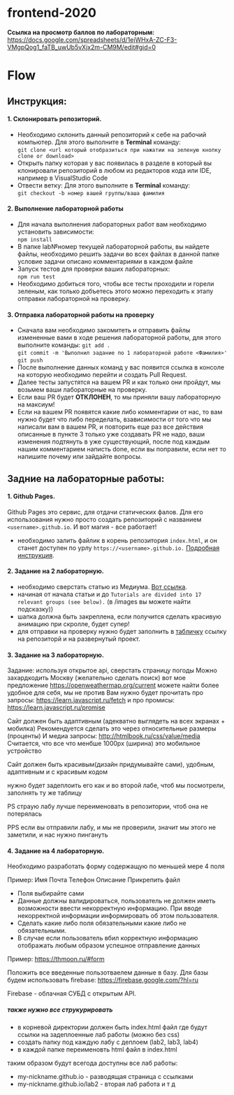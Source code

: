 # frontend-2020

**Ссылка на просмотр баллов по лабораторным:** https://docs.google.com/spreadsheets/d/1ejWHxA-ZC-F3-VMgpQog1_faTB_uwUb5vXjx2m-CM9M/edit#gid=0 

# Flow 

## Инструкция:
#### 1. Склонировать репозиторий.
-  Необходимо склонить данный репозиторий к себе на рабочий компьютер.
  Для этого выполните в **Terminal** команду:  
  `git clone <url который отобразиться при нажатии на зеленую кнопку clone or download>`
- Открыть папку которая у вас появилась в разделе в который вы клонировали репозиторий в любом из редакторов кода или IDE, например в VisualStudio Code
- Отвести ветку:
  Для этого выполните в **Terminal** команду:  
  `git checkout -b номер вашей группы/ваша фамилия`

#### 2. Выполнение лабораторной работы
- Для начала выполнения лабораторных работ вам необходимо установить зависимости:  
  `npm install`
- В папке lab№номер текущей лабораторной работы, вы найдете файлы, необходимо решить задачи во всех файлах в данной папке условие задачи описано комментариями в каждом файле
- Запуск тестов для проверки ваших лабораторных:  
  `npm run test`
- Необходимо добиться того, чтобы все тесты проходили и горели зеленым, как только добъетесь этого можно переходить к этапу отправки лабораторной на проверку.

#### 3. Отправка лабораторной работы на проверку
- Сначала вам необходимо закомитеть и отправить файлы измененные вами в ходе решения лабораторной работы, для этого выполните команды:
  `git add .`  
  `git commit -m 'Выполнил задание по 1 лабораторной работе <Фамилия>'`  
  `git push`  
- После выполнение данных команд у вас появится ссылка в консоле на которую необходимо перейти и создать Pull Request.
- Далее тесты запустятся на вашем PR и как только они пройдут, мы возьмем ваши лабораторные на проверку.
- Если ваш PR будет **ОТКЛОНЕН**, то мы приняли вашу лабораторную на максиум!
- Если на вашем PR появятся какие либо комментарии от нас, то вам нужно будет что либо переделать, взависимости от того что мы написали вам в вашем PR, и повторить еще раз все действия описанные в пункте 3 только уже создавать PR не надо, ваши изменения подтянуть в уже существующий, после под каждым нашим комментарием написть done, если вы поправили, если нет то напишите почему или зайдайте вопросы.

## Задние на лабораторные работы:
#### 1. Github Pages.
Github Pages это сервис, для отдачи статических фалов.
Для его использования нужно просто создать репозиторий с названием `<username>.github.io`.
И вот магия - все работает!
- необходимо залить файлик в корень репозитория `index.html`, и он станет доступен по урлу `https://<username>.github.io.`
[Подробная инструкция](https://pages.github.com/).
#### 2. Задание на 2 лабораторную.
- необходимо сверстать статью из Медиума. [Вот ссылка](https://medium.mybridge.co/learn-javascript-from-top-50-articles-for-the-past-year-v-2019-57a26f277f47).
- начиная от начала статьи и до `Tutorials are divided into 17 relevant groups (see below).` (в /images вы можете найти подсказку))
- шапка должна быть закреплена, если получится сделать красивую анимацию при скролле, будет супер!
- для отправки на проверку нужно будет заполнить в [табличку](https://docs.google.com/spreadsheets/d/17eyaUMGS_Sl31opHd77E1FHko6_u_FvFGolfbuM8FME/edit#gid=0) ссылку на репозиторй и на развернутый проект.
  
#### 3. Задание на 3 лабораторную.
Задание: используя открытое api, сверстать страницу погоды
Можно захардкодить Москву (желательно сделать поиск)
вот мое предложение
https://openweathermap.org/current
можете найти более удобное для себя, мы не против
Вам нужно будет прочитать про запросы:
https://learn.javascript.ru/fetch
и про промисы:
https://learn.javascript.ru/promise

Сайт должен быть адаптивным (адекватно выглядеть на всех экранах + мобилка)
Рекомендуется сделать это через относительные размеры (проценты)
И медиа запросы:
http://htmlbook.ru/css/value/media
Считается, что все что менбше 1000px (ширина) это мобильное устройство

Сайт должен быть красивым(дизайн придумывайте сами), удобным, адаптивным и с красивым кодом

нужно будет задеплоить его как и во второй лабе, чтоб мы посмотрели, заполнять ту же таблицу

PS страую лабу лучше переименовать в репозитории, чтоб она не потерялась

PPS если вы отправили лабу, и мы не проверили, значит мы этого не заметили, и нас нужно пингануть


#### 4. Задание на 4 лабораторную.
Необходимо разработать форму содержащую по меньшей мере 4 поля

Пример: Имя Почта Телефон Описание Прикрепить файл

- Поля выбирайте сами
- Данные должны валидироваться, пользователь не должен иметь возможности ввести некорректную информацию. При вводе некорректной информации информировать об этом пользователя. 
- Сделать какие либо поля обязательными какие либо не обязательными.
- В случае если пользователь вбил корректную информацию отображать любым образом успешное отправление данных

Пример:
https://thmoon.ru/#form

Положить все введенные пользотваелем данные в базу. Для базы будем использовать firebase:
https://firebase.google.com/?hl=ru

Firebase - облачная СУБД с открытым API.

##### также нужно все струкурировать
- в корневой директории должен быть index.html файл где будут ссылки на задеплоенные лаб работы (можно без css)
- создать папку под каждую лабу с деплоем (lab2, lab3, lab4)
- в каждой папке переименовть html файл в index.html

таким образом будут всегода доступны все лаб работы:
- my-nickname.github.io - разводящая страница с ссылками
- my-nickname.github.io/lab2 - вторая лаб работа и т д


